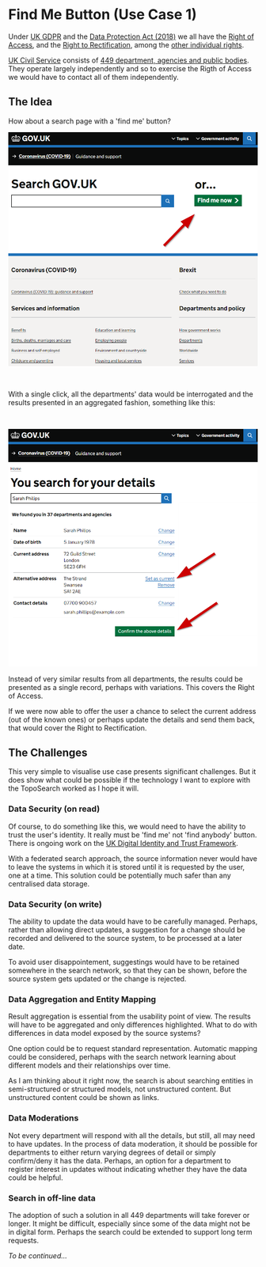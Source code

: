 # Find Me Button (Use Case 1)

Under [UK GDPR](https://ico.org.uk/for-organisations/dp-at-the-end-of-the-transition-period/data-protection-and-the-eu-in-detail/the-uk-gdpr/) and the [Data Protection Act (2018)](https://www.legislation.gov.uk/ukpga/2018/12/contents/enacted) we all have the [Right of Access](https://ico.org.uk/for-organisations/guide-to-data-protection/guide-to-the-general-data-protection-regulation-gdpr/individual-rights/right-of-access/), and the [Right to Rectification](https://ico.org.uk/for-organisations/guide-to-data-protection/guide-to-the-general-data-protection-regulation-gdpr/individual-rights/right-to-rectification/), among the [other individual rights](https://ico.org.uk/for-organisations/guide-to-data-protection/guide-to-the-general-data-protection-regulation-gdpr/individual-rights/). 

[UK Civil Service](https://www.gov.uk/government/organisations/civil-service) consists of [449 department, agencies and public bodies](https://www.gov.uk/government/organisations). They operate largely independently and so to exercise the Rigth of Access we would have to contact all of them independently. 

## The Idea 

How about a search page with a 'find me' button? 

![Find Me Button](./find-me-button.png)

&nbsp;

With a single click, all the departments' data would be interrogated and the results presented in an aggregated fashion, something like this: 

&nbsp;

![Found Me Page](./found-me-page.png)

Instead of very similar results from all departments, the results could be presented as a single record, perhaps with variations. This covers the Right of Access. 

If we were now able to offer the user a chance to select the current address (out of the known ones) or perhaps update the details and send them back, that would cover the Right to Rectification. 

## The Challenges

This very simple to visualise use case presents significant challenges. But it does show what could be possible if the technology I want to explore with the TopoSearch worked as I hope it will. 

### Data Security (on read)
Of course, to do something like this, we would need to have the ability to trust the user's identity. It really must be 'find me' not 'find anybody' button. There is ongoing work on the [UK Digital Identity and Trust Framework](https://www.gov.uk/government/publications/uk-digital-identity-attributes-trust-framework-updated-version).

With a federated search approach, the source information never would have to leave the systems in which it is stored until it is requested by the user, one at a time. This solution could be potentially much safer than any centralised data storage. 

### Data Security (on write)

The ability to update the data would have to be carefully managed. Perhaps, rather than allowing direct updates, a suggestion for a change should be recorded and delivered to the source system, to be processed at a later date. 

To avoid user disappointement, suggestings would have to be retained somewhere in the search network, so that they can be shown, before the source system gets updated or the change is rejected. 

### Data Aggregation and Entity Mapping

Result aggregation is essential from the usability point of view. The results will have to be aggregated and only differences highlighted. What to do with differences in data model exposed by the source systems? 

One option could be to request standard representation. Automatic mapping could be considered, perhaps with the search network learning about different models and their relationships over time. 

As I am thinking about it right now, the search is about searching entities in semi-structured or structured models, not unstructured content. But unstructured content could be shown as links. 

### Data Moderations

Not every department will respond with all the details, but still, all may need to have updates. In the process of data moderation, it should be possible for departments to either return varying degrees of detail or simply confirm/deny it has the data. Perhaps, an option for a department to register interest in updates without indicating whether they have the data could be helpful.

### Search in off-line data

The adoption of such a solution in all 449 departments will take forever or longer. It might be difficult, especially since some of the data might not be in digital form. Perhaps the search could be extended to support long term requests.

*To be continued...*